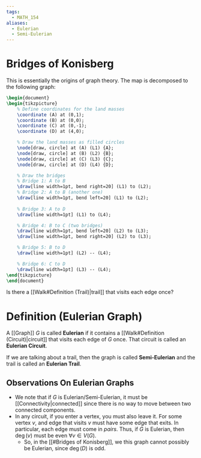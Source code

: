 ```yaml
---
tags:
  - MATH_154
aliases:
  - Eulerian
  - Semi-Eulerian
---
```

# Bridges of Konisberg 
This is essentially the origins of graph theory. The map is decomposed to the following graph:
```tikz
\begin{document}
\begin{tikzpicture}
    % Define coordinates for the land masses
    \coordinate (A) at (0,1);
    \coordinate (B) at (0,0);
    \coordinate (C) at (0,-1);
    \coordinate (D) at (4,0);

    % Draw the land masses as filled circles
    \node[draw, circle] at (A) (L1) {A};
    \node[draw, circle] at (B) (L2) {B};
    \node[draw, circle] at (C) (L3) {C};
    \node[draw, circle] at (D) (L4) {D};

    % Draw the bridges
    % Bridge 1: A to B
    \draw[line width=1pt, bend right=20] (L1) to (L2);
    % Bridge 2: A to B (another one)
    \draw[line width=1pt, bend left=20] (L1) to (L2);
	
	% Bridge 3: A to D
	\draw[line width=1pt] (L1) to (L4);

    % Bridge 4: B to C (two bridges)
    \draw[line width=1pt, bend left=20] (L2) to (L3);
    \draw[line width=1pt, bend right=20] (L2) to (L3);

    % Bridge 5: B to D
    \draw[line width=1pt] (L2) -- (L4);

    % Bridge 6: C to D
    \draw[line width=1pt] (L3) -- (L4);
\end{tikzpicture}
\end{document}
```
Is there a [[Walk#Definition (Trail)|trail]] that visits each edge once? 

# Definition (Eulerian Graph)
A [[Graph]] $G$ is called **Eulerian** if it contains a [[Walk#Definition (Circuit)|circuit]] that visits each edge of $G$ once. That circuit is called an **Eulerian Circuit**. 

If we are talking about a trail, then the graph is called **Semi-Eulerian** and the trail is called an **Eulerian Trail**. 

## Observations On Eulerian Graphs
- We note that if $G$ is Eulerian/Semi-Eulerian, it must be [[Connectivity|connected]] since there is no way to move between two connected components.  
- In any circuit, if you enter a vertex, you must also leave it. For some vertex $v$, and edge that visits $v$ must have some edge that exits. In particular, each edge must come in *pairs*. Thus, if $G$ is Eulerian, then $\deg(v)$ must be even $\forall v \in V(G)$.
	- So, in the [[#Bridges of Konisberg]], we this graph cannot possibly be Eulerian, since $\deg(D)$ is odd. 